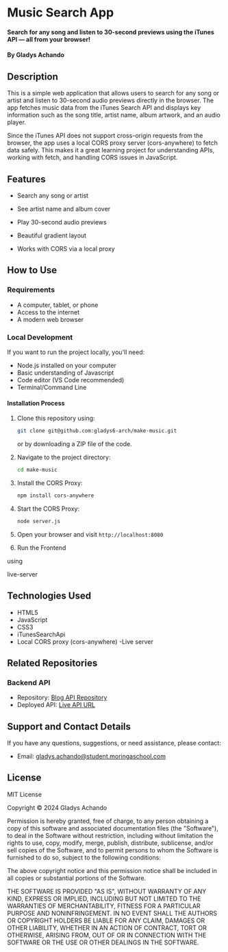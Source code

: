 # Music Search App

####  Search for any song and listen to 30-second previews using the iTunes API — all from your browser!

#### By **Gladys Achando**

## Description

This is a simple web application that allows users to search for any song or artist and listen to 30-second audio previews directly in the browser. The app fetches music data from the iTunes Search API and displays key information such as the song title, artist name, album artwork, and an audio player.

Since the iTunes API does not support cross-origin requests from the browser, the app uses a local CORS proxy server (cors-anywhere) to fetch data safely. This makes it a great learning project for understanding APIs, working with fetch, and handling CORS issues in JavaScript.



## Features

- Search any song or artist

- See artist name and album cover

- Play 30-second audio previews

- Beautiful gradient layout

- Works with CORS via a local proxy



## How to Use

### Requirements

- A computer, tablet, or phone
- Access to the internet
- A modern web browser



### Local Development

If you want to run the project locally, you'll need:

- Node.js installed on your computer
- Basic understanding of Javascript
- Code editor (VS Code recommended)
- Terminal/Command Line

#### Installation Process

1. Clone this repository using:

   ```bash
   git clone git@github.com:gladys6-arch/make-music.git
   ```

   or by downloading a ZIP file of the code.

2. Navigate to the project directory:

   ```bash
   cd make-music
   ```

3. Install the CORS Proxy:

   ```bash
   npm install cors-anywhere
   ```

4. Start the CORS Proxy:

   ```bash
   node server.js
   ```

5. Open your browser and visit `http://localhost:8080`


6. Run the Frontend
  
  using

  live-server

## Technologies Used

- HTML5
- JavaScript
- CSS3
- iTunesSearchApi
- Local CORS proxy (cors-anywhere)
-Live server

## Related Repositories

### Backend API

- Repository: [Blog API Repository](https://github.com/dennis-kiboi/blog-app-sdf-ft11-json-server)
- Deployed API: [Live API URL](https://blog-app-sdf-ft11-json-server.onrender.com)

## Support and Contact Details

If you have any questions, suggestions, or need assistance, please contact:

- Email: <gladys.achando@student.moringaschool.com>

## License

MIT License

Copyright &copy; 2024 Gladys Achando

Permission is hereby granted, free of charge, to any person obtaining a copy of this software and associated documentation files (the "Software"), to deal in the Software without restriction, including without limitation the rights to use, copy, modify, merge, publish, distribute, sublicense, and/or sell copies of the Software, and to permit persons to whom the Software is furnished to do so, subject to the following conditions:

The above copyright notice and this permission notice shall be included in all copies or substantial portions of the Software.

THE SOFTWARE IS PROVIDED "AS IS", WITHOUT WARRANTY OF ANY KIND, EXPRESS OR IMPLIED, INCLUDING BUT NOT LIMITED TO THE WARRANTIES OF MERCHANTABILITY, FITNESS FOR A PARTICULAR PURPOSE AND NONINFRINGEMENT. IN NO EVENT SHALL THE AUTHORS OR COPYRIGHT HOLDERS BE LIABLE FOR ANY CLAIM, DAMAGES OR OTHER LIABILITY, WHETHER IN AN ACTION OF CONTRACT, TORT OR OTHERWISE, ARISING FROM, OUT OF OR IN CONNECTION WITH THE SOFTWARE OR THE USE OR OTHER DEALINGS IN THE SOFTWARE.
